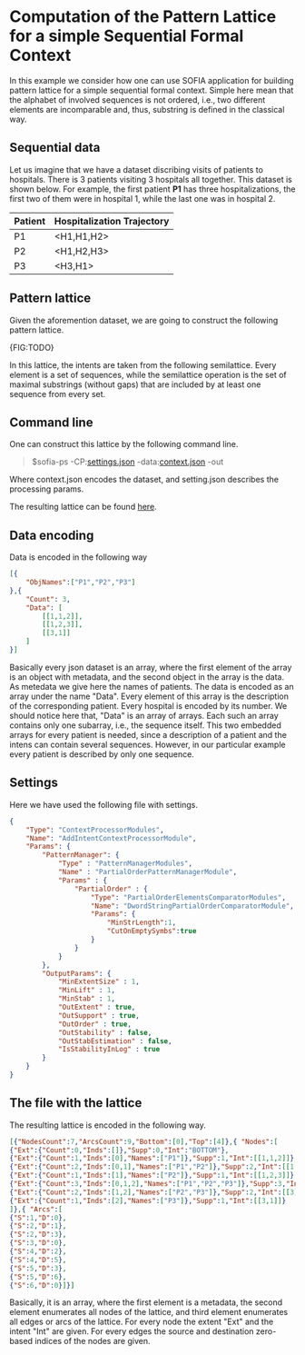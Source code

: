 # Computation of the Pattern Lattice for a simple Sequential Formal Context

In this example we consider how one can use SOFIA application for building pattern lattice for a simple sequential formal context.
Simple here mean that the alphabet of involved sequences is not ordered, i.e., two different elements are incomparable and, thus, substring is defined in the classical way.

## Sequential data

Let us imagine that we have a dataset discribing visits of patients to hospitals. There is 3 patients visiting 3 hospitals all together. This dataset is shown below. For example, the first patient **P1** has three hospitalizations, the first two of them were in hospital 1, while the last one was in hospital 2.

|Patient|Hospitalization Trajectory|
|---|---|
|P1|\<H1,H1,H2\>|
|P2|\<H1,H2,H3\>|
|P3|\<H3,H1\>|

## Pattern lattice

Given the aforemention dataset, we are going to construct the following pattern lattice.

{FIG:TODO}

In this lattice, the intents are taken from the following semilattice. Every element is a set of sequences, while the semilattice operation is the set of maximal substrings (without gaps) that are included by at least one sequence from every set.

## Command line

One can construct this lattice by the following command line.

> $sofia-ps -CP:[settings.json](https://github.com/AlekseyBuzmakov/FCAPS/raw/master/FCAPS/schemas/EXAMPLES/AddIntentContextProcessor-for-StandardFCA.json) -data:[context.json](https://github.com/AlekseyBuzmakov/FCAPS/raw/master/FCAPS/schemas/EXAMPLES/context-for-StandardFCA.json) -out

Where context.json encodes the dataset, and setting.json describes the processing params.

The resulting lattice can be found [here]().

## Data encoding

Data is encoded in the following way

```json
[{
	"ObjNames":["P1","P2","P3"]
},{
	"Count": 3,
	"Data": [
		[[1,1,2]],
		[[1,2,3]],
		[[3,1]]
	]
}]

```

Basically every json dataset is an array, where the first element of the array is an object with metadata, and the second object in the array is the data.
As metedata we give here the names of patients. The data is encoded as an array under the name "Data". Every element of this array is the description of the corresponding patient. Every hospital is encoded by its number. We should notice here that, "Data" is an array of arrays. Each such an array contains only one subarray, i.e., the sequence itself. This two embedded arrays for every patient is needed, since a description of a patient and the intens can contain several sequences. However, in our particular example every patient is described by only one sequence.

## Settings

Here we have used the following file with settings.

```json
{
	"Type": "ContextProcessorModules",
	"Name": "AddIntentContextProcessorModule",
	"Params": {
		"PatternManager": {
			"Type" : "PatternManagerModules",
			"Name" : "PartialOrderPatternManagerModule",
			"Params" : {
				"PartialOrder" : {
					"Type": "PartialOrderElementsComparatorModules",
					"Name": "DwordStringPartialOrderComparatorModule",
					"Params": {
						"MinStrLength":1,
						"CutOnEmptySymbs":true
					}
				}
			}
		},
		"OutputParams": {
			"MinExtentSize" : 1,
			"MinLift" : 1,
			"MinStab" : 1,
			"OutExtent" : true,
			"OutSupport" : true,
			"OutOrder" : true,
			"OutStability" : false,
			"OutStabEstimation" : false,
			"IsStabilityInLog" : true
		}
	}
}
```

## The file with the lattice

The resulting lattice is encoded in the following way.

```json
[{"NodesCount":7,"ArcsCount":9,"Bottom":[0],"Top":[4]},{ "Nodes":[
{"Ext":{"Count":0,"Inds":[]},"Supp":0,"Int":"BOTTOM"},
{"Ext":{"Count":1,"Inds":[0],"Names":["P1"]},"Supp":1,"Int":[[1,1,2]]},
{"Ext":{"Count":2,"Inds":[0,1],"Names":["P1","P2"]},"Supp":2,"Int":[[1,2]]},
{"Ext":{"Count":1,"Inds":[1],"Names":["P2"]},"Supp":1,"Int":[[1,2,3]]},
{"Ext":{"Count":3,"Inds":[0,1,2],"Names":["P1","P2","P3"]},"Supp":3,"Int":[[1]]},
{"Ext":{"Count":2,"Inds":[1,2],"Names":["P2","P3"]},"Supp":2,"Int":[[3],[1]]},
{"Ext":{"Count":1,"Inds":[2],"Names":["P3"]},"Supp":1,"Int":[[3,1]]}
]},{ "Arcs":[
{"S":1,"D":0},
{"S":2,"D":1},
{"S":2,"D":3},
{"S":3,"D":0},
{"S":4,"D":2},
{"S":4,"D":5},
{"S":5,"D":3},
{"S":5,"D":6},
{"S":6,"D":0}]}]
```

Basically, it is an array, where the first element is a metadata, the second element enumerates all nodes of the lattice, and third element enumerates all edges or arcs of the lattice. For every node the extent "Ext" and the intent "Int" are given. For every edges the source and destination zero-based indices of the nodes are given.
